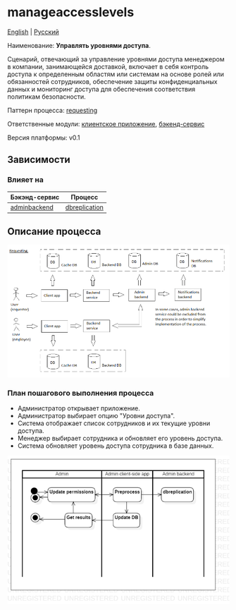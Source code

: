 # manageaccesslevels

[English](manageaccesslevels.md) | [Русский](manageaccesslevels.ru.md)

Наименование: **Управлять уровнями доступа**.

Сценарий, отвечающий за управление уровнями доступа менеджером в компании, занимающейся доставкой, включает в себя контроль доступа к определенным областям или системам на основе ролей или обязанностей сотрудников, обеспечение защиты конфиденциальных данных и мониторинг доступа для обеспечения соответствия политикам безопасности.

Паттерн процесса: [requesting](../../processpatterns/requesting.ru.md)

Ответственные модули: [клиентское приложение](../../frontend/adminclient.ru.md), [бэкенд-сервис](../../backend/adminbackend.ru.md)

Версия платформы: v0.1

## Зависимости

### Влияет на

| Бэкэнд-сервис | Процесс |
| --- | ---- |
| [adminbackend](../../backend/adminbackend.ru.md) | [dbreplication](../admin/dbreplication.ru.md) |

## Описание процесса

![requesting_overall](../../img/processpatterns/requesting_overall.png)

### План пошагового выполнения процесса

- Администратор открывает приложение.
- Администратор выбирает опцию "Уровни доступа".
- Система отображает список сотрудников и их текущие уровни доступа.
- Менеджер выбирает сотрудника и обновляет его уровень доступа.
- Система обновляет уровень доступа сотрудника в базе данных.

![admin.managepermissions](../../img/activitydiagrams/admin.managepermissions.png)
